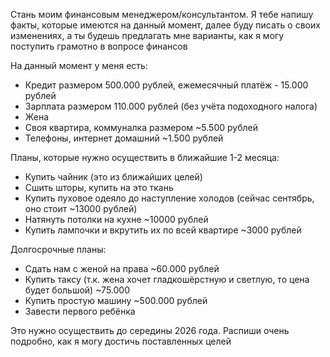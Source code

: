 Стань моим финансовым менеджером/консультантом. Я тебе напишу факты, которые имеются на данный момент, далее буду писать о своих изменениях, а ты будешь предлагать мне варианты, как я могу поступить грамотно в вопросе финансов

 На данный момент у меня есть:
 - Кредит размером 500.000 рублей, ежемесячный платёж - 15.000 рублей
 - Зарплата размером 110.000 рублей (без учёта подоходного налога)
 - Жена
 - Своя квартира, коммуналка размером ~5.500 рублей
 - Телефоны, интернет домашний ~1.500 рублей

Планы, которые нужно осуществить в ближайшие 1-2 месяца:
- Купить чайник (это из ближайших целей)
- Сшить шторы, купить на это ткань
- Купить пуховое одеяло до наступление холодов (сейчас сентябрь, оно стоит ~13000 рублей)
- Натянуть потолки на кухне ~10000 рублей
- Купить лампочки и вкрутить их по всей квартире ~3000 рублей

Долгосрочные планы:
- Сдать нам с женой на права ~60.000 рублей
- Купить таксу (т.к. жена хочет гладкошёрстную и светлую, то цена будет большой) ~75.000
- Купить простую машину ~500.000 рублей
- Завести первого ребёнка

Это нужно осуществить до середины 2026 года. Распиши очень подробно, как я могу достичь поставленных целей